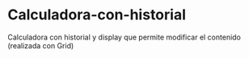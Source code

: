 # Calculadora-con-historial
Calculadora con historial y display que permite modificar el contenido (realizada con Grid) 
